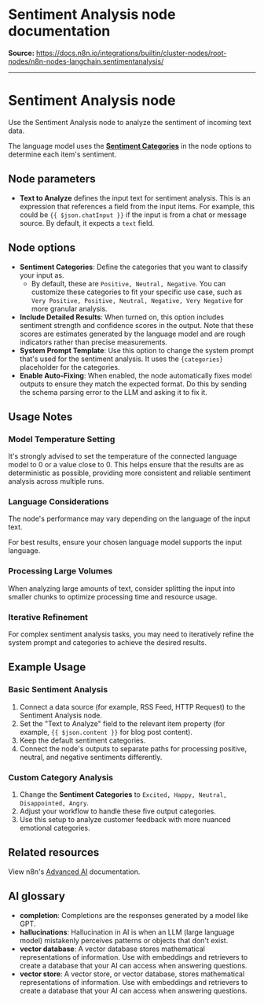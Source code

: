 # Sentiment Analysis node documentation

**Source:** https://docs.n8n.io/integrations/builtin/cluster-nodes/root-nodes/n8n-nodes-langchain.sentimentanalysis/

---

# Sentiment Analysis node

Use the Sentiment Analysis node to analyze the sentiment of incoming text data.

The language model uses the [**Sentiment Categories**](#node-options) in the node options to determine each item's sentiment.

## Node parameters

- **Text to Analyze** defines the input text for sentiment analysis. This is an expression that references a field from the input items. For example, this could be
  `{{ $json.chatInput }}` if the input is from a chat or message source. By default, it expects a `text` field.

## Node options

- **Sentiment Categories**: Define the categories that you want to classify your input as.
  - By default, these are `Positive, Neutral, Negative`. You can customize these categories to fit your specific use case, such as `Very Positive, Positive, Neutral, Negative, Very Negative` for more granular analysis.
- **Include Detailed Results**: When turned on, this option includes sentiment strength and confidence scores in the output. Note that these scores are estimates generated by the language model and are rough indicators rather than precise measurements.
- **System Prompt Template**: Use this option to change the system prompt that's used for the sentiment analysis. It uses the `{categories}` placeholder for the categories.
- **Enable Auto-Fixing**: When enabled, the node automatically fixes model outputs to ensure they match the expected format. Do this by sending the schema parsing error to the LLM and asking it to fix it.

## Usage Notes

### Model Temperature Setting

It's strongly advised to set the temperature of the connected language model to 0 or a value close to 0. This helps ensure that the results are as deterministic as possible, providing more consistent and reliable sentiment analysis across multiple runs.

### Language Considerations

The node's performance may vary depending on the language of the input text.

For best results, ensure your chosen language model supports the input language.

### Processing Large Volumes

When analyzing large amounts of text, consider splitting the input into smaller chunks to optimize processing time and resource usage.

### Iterative Refinement

For complex sentiment analysis tasks, you may need to iteratively refine the system prompt and categories to achieve the desired results.

## Example Usage

### Basic Sentiment Analysis

1. Connect a data source (for example, RSS Feed, HTTP Request) to the Sentiment Analysis node.
2. Set the "Text to Analyze" field to the relevant item property (for example, `{{ $json.content }}` for blog post content).
3. Keep the default sentiment categories.
4. Connect the node's outputs to separate paths for processing positive, neutral, and negative sentiments differently.

### Custom Category Analysis

1. Change the **Sentiment Categories** to `Excited, Happy, Neutral, Disappointed, Angry`.
2. Adjust your workflow to handle these five output categories.
3. Use this setup to analyze customer feedback with more nuanced emotional categories.

## Related resources

View n8n's [Advanced AI](../../../../../advanced-ai/) documentation.

## AI glossary

- **completion**: Completions are the responses generated by a model like GPT.
- **hallucinations**: Hallucination in AI is when an LLM (large language model) mistakenly perceives patterns or objects that don't exist.
- **vector database**: A vector database stores mathematical representations of information. Use with embeddings and retrievers to create a database that your AI can access when answering questions.
- **vector store**: A vector store, or vector database, stores mathematical representations of information. Use with embeddings and retrievers to create a database that your AI can access when answering questions.
